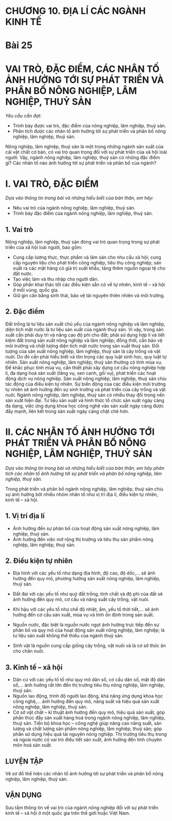 # CHƯƠNG 10. ĐỊA LÍ CÁC NGÀNH KINH TẾ

# Bài 25
# VAI TRÒ, ĐẶC ĐIỂM, CÁC NHÂN TỐ ẢNH HƯỞNG TỚI SỰ PHÁT TRIỂN VÀ PHÂN BỐ NÔNG NGHIỆP, LÂM NGHIỆP, THUỶ SẢN

*Yêu cầu cần đạt:*
- Trình bày được vai trò, đặc điểm của nông nghiệp, lâm nghiệp, thuỷ sản.
- Phân tích được các nhân tố ảnh hưởng tới sự phát triển và phân bố nông nghiệp, lâm nghiệp, thuỷ sản.

Nông nghiệp, lâm nghiệp, thuỷ sản là một trong những ngành sản xuất của cải vật chất cơ bản, có vai trò quan trọng đối với sự phát triển của xã hội loài người. Vậy, ngành nông nghiệp, lâm nghiệp, thuỷ sản có những đặc điểm gì? Các nhân tố nào ảnh hưởng tới sự phát triển và phân bố của ngành?

# I. VAI TRÒ, ĐẶC ĐIỂM

*Dựa vào thông tin trong bài và những hiểu biết của bản thân, em hãy:*
- Nêu vai trò của ngành nông nghiệp, lâm nghiệp, thuỷ sản.
- Trình bày đặc điểm của ngành nông nghiệp, lâm nghiệp, thuỷ sản.

## 1. Vai trò

Nông nghiệp, lâm nghiệp, thuỷ sản đóng vai trò quan trọng trong sự phát triển của xã hội loài người, bao gồm:
- Cung cấp lương thực, thực phẩm và lâm sản cho nhu cầu xã hội; cung cấp nguyên liệu cho phát triển công nghiệp, tiêu thụ công nghiệp; sản xuất ra các mặt hàng có giá trị xuất khẩu, tăng thêm nguồn ngoại tệ cho đất nước.
- Tạo việc làm và thu nhập cho người dân.
- Góp phần khai thác tốt các điều kiện sẵn có về tự nhiên, kinh tế – xã hội ở mỗi vùng, quốc gia.
- Giữ gìn cân bằng sinh thái, bảo vệ tài nguyên thiên nhiên và môi trường.

## 2. Đặc điểm

Đất trồng là tư liệu sản xuất chủ yếu của ngành nông nghiệp và lâm nghiệp, diện tích mặt nước là tư liệu sản xuất của ngành thuỷ sản. Vì vậy, trong sản xuất cần phải duy trì và nâng cao độ phì cho đất; phải sử dụng hợp lí và tiết kiệm đất trong sản xuất nông nghiệp và lâm nghiệp; đồng thời, cần bảo vệ môi trường và chất lượng diện tích mặt nước trong sản xuất thuỷ sản. Đối tượng của sản xuất nông nghiệp, lâm nghiệp, thuỷ sản là cây trồng và vật nuôi. Do đó cần phải hiểu biết và tôn trọng các quy luật sinh học, quy luật tự nhiên. Sản xuất nông nghiệp, lâm nghiệp, thuỷ sản thường có tính mùa vụ. Để khắc phục tính mùa vụ, cần thiết phải xây dựng cơ cấu nông nghiệp hợp lí, đa dạng hoá sản xuất (tăng vụ, xen canh, gối vụ), phát triển các hoạt động dịch vụ nông nghiệp. Sản xuất nông nghiệp, lâm nghiệp, thuỷ sản chịu tác động của điều kiện tự nhiên. Sự biến động của các điều kiện môi trường tự nhiên sẽ ảnh hưởng đến sự sinh trưởng và phát triển của cây trồng và vật nuôi. Ngành nông nghiệp, lâm nghiệp, thuỷ sản có nhiều thay đổi trong nền sản xuất hiện đại. Tư liệu sản xuất và hình thức tổ chức sản xuất ngày càng đa dạng, việc ứng dụng khoa học công nghệ vào sản xuất ngày càng được đẩy mạnh, liên kết trong sản xuất ngày càng chặt chẽ hơn.

# II. CÁC NHÂN TỐ ẢNH HƯỞNG TỚI PHÁT TRIỂN VÀ PHÂN BỐ NÔNG NGHIỆP, LÂM NGHIỆP, THUỶ SẢN

*Dựa vào thông tin trong bài và những hiểu biết của bản thân, em hãy phân tích các nhân tố ảnh hưởng tới sự phát triển và phân bố nông nghiệp, lâm nghiệp, thuỷ sản.*

Trong phát triển và phân bố ngành nông nghiệp, lâm nghiệp, thuỷ sản chịu sự ảnh hưởng bởi nhiều nhóm nhân tố như vị trí địa lí, điều kiện tự nhiên, kinh tế – xã hội.

## 1. Vị trí địa lí
- Ảnh hưởng đến sự phân bố của hoạt động sản xuất nông nghiệp, lâm nghiệp, thuỷ sản.
- Ảnh hưởng đến việc mở rộng thị trường và tiêu thụ sản phẩm nông nghiệp, lâm nghiệp, thuỷ sản.

## 2. Điều kiện tự nhiên
- Địa hình với các yếu tố như dạng địa hình, độ cao, độ dốc,... sẽ ảnh hưởng đến quy mô, phương hướng sản xuất nông nghiệp, lâm nghiệp, thuỷ sản.
- Đất đai với các yếu tố như quỹ đất trồng, tính chất và độ phì của đất sẽ ảnh hưởng đến quy mô, cơ cấu và năng suất cây trồng, vật nuôi.
- Khí hậu với các yếu tố như chế độ nhiệt, ẩm, yếu tố thời tiết,... sẽ ảnh hưởng đến cơ cấu sản xuất, mùa vụ và tính ổn định trong sản suất.

- Nguồn nước, đặc biệt là nguồn nước ngọt ảnh hưởng trực tiếp đến sự phân bố và quy mô của hoạt động sản xuất nông nghiệp, lâm nghiệp; là tư liệu sản xuất không thể thiếu của ngành thuỷ sản.
- Sinh vật là nguồn cung cấp giống cây trồng, vật nuôi và là cơ sở thức ăn cho chăn nuôi.

## 3. Kinh tế – xã hội
- Dân cư với các yếu tố tố như quy mô dân số, cơ cấu dân số, mật độ dân số,... ảnh hưởng rất lớn đến thị trường tiêu thụ nông nghiệp, lâm nghiệp, thuỷ sản.
- Nguồn lao động, trình độ người lao động, khả năng ứng dụng khoa học công nghệ,... ảnh hưởng đến quy mô, năng suất và hiệu quả sản xuất nông nghiệp, lâm nghiệp, thuỷ sản.
- Cơ sở vật chất – kĩ thuật ảnh hưởng đến quy mô, hiệu quả sản xuất, góp phần thúc đẩy sản xuất hàng hoá trong ngành nông nghiệp, lâm nghiệp, thuỷ sản. Tiến bộ khoa học – công nghệ giúp nâng cao năng suất, sản lượng và chất lượng sản phẩm nông nghiệp, lâm nghiệp, thuỷ sản; góp phần sử dụng hiệu quả tài nguyên nông nghiệp. Thị trường tiêu thụ trong và ngoài nước có vai trò điều tiết sản xuất, ảnh hưởng đến tính chuyên môn hoá sản xuất.

## LUYỆN TẬP
Vẽ sơ đồ thể hiện các nhân tố ảnh hưởng tới sự phát triển và phân bố nông nghiệp, lâm nghiệp, thuỷ sản.

## VẬN DỤNG
Sưu tầm thông tin về vai trò của ngành nông nghiệp đối với sự phát triển kinh tế – xã hội ở một quốc gia trên thế giới hoặc Việt Nam.
